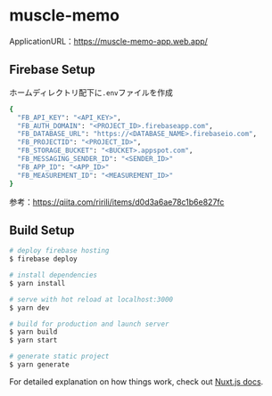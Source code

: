 # muscle-memo
ApplicationURL：https://muscle-memo-app.web.app/

## Firebase Setup
ホームディレクトリ配下に`.env`ファイルを作成
```bash
{
  "FB_API_KEY": "<API_KEY>",
  "FB_AUTH_DOMAIN": "<PROJECT_ID>.firebaseapp.com",
  "FB_DATABASE_URL": "https://<DATABASE_NAME>.firebaseio.com",
  "FB_PROJECTID": "<PROJECT_ID>",
  "FB_STORAGE_BUCKET": "<BUCKET>.appspot.com",
  "FB_MESSAGING_SENDER_ID": "<SENDER_ID>"
  "FB_APP_ID": "<APP_ID>"
  "FB_MEASUREMENT_ID": "<MEASUREMENT_ID>"
}
```
参考：https://qiita.com/ririli/items/d0d3a6ae78c1b6e827fc

## Build Setup

```bash
# deploy firebase hosting
$ firebase deploy

# install dependencies
$ yarn install

# serve with hot reload at localhost:3000
$ yarn dev

# build for production and launch server
$ yarn build
$ yarn start

# generate static project
$ yarn generate
```

For detailed explanation on how things work, check out [Nuxt.js docs](https://nuxtjs.org).
